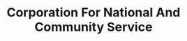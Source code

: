 ---
# This topic lives at
# https://digital.gov/topics/corporation-for-national-and-community-service

slug: "corporation-for-national-and-community-service"

# Topic Title
title: "Corporation For National And Community Service"

# description — keep it short and clear
summary: ""


# Weight
weight: 1

# For more information on managing topics,
# see https://github.com/GSA/digitalgov.gov/wiki
---